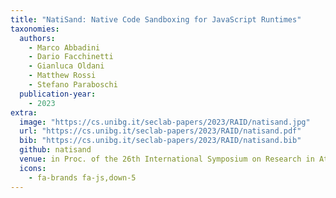 ```yaml
---
title: "NatiSand: Native Code Sandboxing for JavaScript Runtimes"
taxonomies:
  authors:
    - Marco Abbadini
    - Dario Facchinetti
    - Gianluca Oldani
    - Matthew Rossi
    - Stefano Paraboschi
  publication-year:
    - 2023
extra:
  image: "https://cs.unibg.it/seclab-papers/2023/RAID/natisand.jpg"
  url: "https://cs.unibg.it/seclab-papers/2023/RAID/natisand.pdf"
  bib: "https://cs.unibg.it/seclab-papers/2023/RAID/natisand.bib"
  github: natisand
  venue: in Proc. of the 26th International Symposium on Research in Attacks, Intrusions and Defenses (RAID), Hong Kong, China, October 16-18, 2023
  icons:
    - fa-brands fa-js,down-5
---
```

